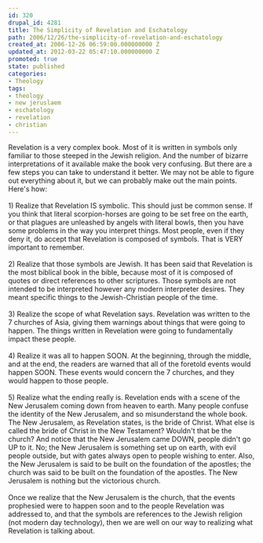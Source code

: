 ```yaml
---
id: 320
drupal_id: 4281
title: The Simplicity of Revelation and Eschatology
path: 2006/12/26/the-simplicity-of-revelation-and-eschatology
created_at: 2006-12-26 06:59:00.000000000 Z
updated_at: 2012-03-22 05:47:10.000000000 Z
promoted: true
state: published
categories:
- Theology
tags:
- theology
- new jeruslaem
- eschatology
- revelation
- christian
---
```

Revelation is a very complex book. Most of it is written in symbols only familiar to those steeped in the Jewish religion. And the number of bizarre interpretations of it available make the book very confusing. But there are a few steps you can take to understand it better. We may not be able to figure out everything about it, but we can probably make out the main points. Here's how:<br /><br />1) Realize that Revelation IS symbolic. This should just be common sense. If you think that literal scorpion-horses are going to be set free on the earth, or that plagues are unleashed by angels with literal bowls, then you have some problems in the way you interpret things. Most people, even if they deny it, do accept that Revelation is composed of symbols. That is VERY important to remember.<br /><br />2) Realize that those symbols are Jewish. It has been said that Revelation is the most biblical book in the bible, because most of it is composed of quotes or direct references to other scriptures. Those symbols are not intended to be interpreted however any modern interpreter desires. They meant specific things to the Jewish-Christian people of the time.<br /><br />3) Realize the scope of what Revelation says. Revelation was written to the 7 churches of Asia, giving them warnings about things that were going to happen. The things written in Revelation were going to fundamentally impact these people.<br /><br />4) Realize it was all to happen SOON. At the beginning, through the middle, and at the end, the readers are warned that all of the foretold events would happen SOON. These events would concern the 7 churches, and they would happen to those people.<br /><br />5) Realize what the ending really is. Revelation ends with a scene of the New Jerusalem coming down from heaven to earth. Many people confuse the identity of the New Jerusalem, and so misunderstand the whole book. The New Jerusalem, as Revelation states, is the bride of Christ. What else is called the bride of Christ in the New Testament? Wouldn't that be the church? And notice that the New Jerusalem came DOWN, people didn't go UP to it. No; the New Jerusalem is something set up on earth, with evil people outside, but with gates always open to people wishing to enter. Also, the New Jerusalem is said to be built on the foundation of the apostles; the church was said to be built on the foundation of the apostles. The New Jerusalem is nothing but the victorious church.<br /><br />Once we realize that the New Jerusalem is the church, that the events prophesied were to happen soon and to the people Revelation was addressed to, and that the symbols are references to the Jewish religion (not modern day technology), then we are well on our way to realizing what Revelation is talking about.
